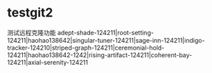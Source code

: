 # testgit2
测试远程克隆功能
adept-shade-124211|root-setting-124211|haohao138642|singular-tuner-124211|sage-inn-124211|indigo-tracker-124210|striped-graph-124211|ceremonial-hold-124211|haohao138642-1242|rising-artifact-124211|coherent-bay-124211|axial-serenity-124211
